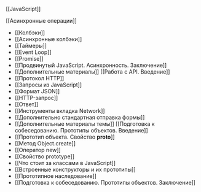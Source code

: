 [[JavaScript]]

[[Асинхронные операции]]
- [[Колбэки]]
- [[Асинхронные колбэки]]
- [[Таймеры]]
- [[Event Loop]]
- [[Promise]]
- [[Продвинутый JavaScript. Асинхронность. Заключение]]
- [[Дополнительные материалы]]
[[Работа с API. Введение]]
- [[Протокол HTTP]]
- [[Запросы из JavaScript]]
- [[Формат JSON]]
- [[HTTP-запрос]]
- [[Ответ]]
- [[Инструменты вкладка Network]]
- [[Дополнительно стандартная отправка формы]]
- [[Дополнительные материалы темы]]
[[Подготовка к собеседованию. Прототипы объектов. Введение]]
- [[Прототип объекта. Свойство __proto__]]
- [[Метод Object.create]]
- [[Оператор new]]
- [[Свойство prototype]]
- [[Что стоит за классами в JavaScript]]
- [[Встроенные конструкторы и их прототипы]]
- [[Прототипное наследование]]
- [[Подготовка к собеседованию. Прототипы объектов. Заключение]]